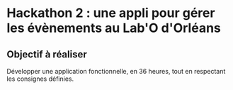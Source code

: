 # Hackathon 2 : une appli pour gérer les évènements au Lab'O d'Orléans

## Objectif à réaliser

Développer une application fonctionnelle, en 36 heures, tout en respectant les consignes définies.
